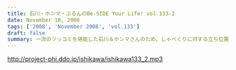 ```yaml
---
title: 石川・ホンマ・ぶるんのBe-SIDE Your Life! vol.133-2
date: November 18, 2008
tags: ['2008', 'November 2008', 'vol.133']
draft: false
summary: 一流のツッコミを堪能した石川＆ホンマさんのため、しゃべくりに対する立ち位置の見極めがこりゃまた厳しいのなんの・・・白金の夜はかなり刺激的だったそうで。NAMAE
---
```


http://project-phi.ddo.jp/ishikawa/ishikawa133_2.mp3